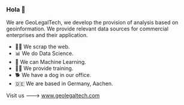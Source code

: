 ### Hola 👋

We are GeoLegalTech, we develop the provision of analysis based on geoinformation. We provide relevant data sources for commercial enterprises and their application.

- 🐱‍💻 We scrap the web.
- 📊    We do Data Science.
- 🤖    We can Machine Learning.
- 🧑‍🏫 We provide training.
- 🐕    We have a dog in our office.
- 🇩🇪    We are based in Germany, Aachen.

Visit us ---> www.geolegaltech.com

